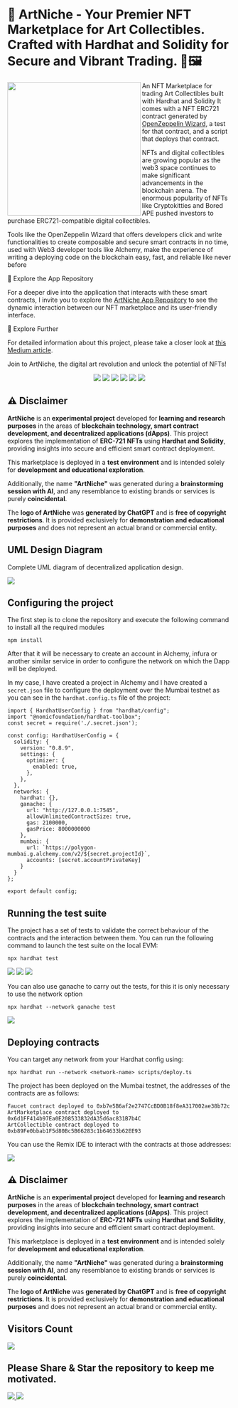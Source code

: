 # 🎨 ArtNiche - Your Premier NFT Marketplace for Art Collectibles. Crafted with Hardhat and Solidity for Secure and Vibrant Trading. 💼🖼️


<img width="300" align="left" src="./doc/art_niche_main_logo.webp" />

An NFT Marketplace for trading Art Collectibles built with Hardhat and Solidity
It comes with a NFT ERC721 contract generated by [OpenZeppelin Wizard](https://wizard.openzeppelin.com/), a test for that contract, and a script that deploys that contract.

NFTs and digital collectibles are growing popular as the web3 space continues to make significant advancements in the blockchain arena. The enormous popularity of NFTs like Cryptokitties and Bored APE pushed investors to purchase ERC721-compatible digital collectibles.

Tools like the OpenZeppelin Wizard that offers developers click and write functionalities to create composable and secure smart contracts in no time, used with Web3 developer tools like Alchemy, make the experience of writing a deploying code on the blockchain easy, fast, and reliable like never before

📂 Explore the App Repository

For a deeper dive into the application that interacts with these smart contracts, I invite you to explore the [ArtNiche App Repository](https://github.com/sergio11/art_niche_nft_marketplace) to see the dynamic interaction between our NFT marketplace and its user-friendly interface.

📖 Explore Further

For detailed information about this project, please take a closer look at [this Medium article](https://sanchezsanchezsergio418.medium.com/artniche-revolutionizing-the-world-of-digital-art-with-nfts-and-cutting-edge-architecture-a6cc50d0e8a6).

Join to ArtNiche, the digital art revolution and unlock the potential of NFTs!

<p align="center">
  <img src="https://img.shields.io/badge/Solidity-2E8B57?style=for-the-badge&logo=solidity&logoColor=white" />
  <img src="https://img.shields.io/badge/Alchemy-039BE5?style=for-the-badge&logo=alchemy&logoColor=white" />
  <img src="https://img.shields.io/badge/Remix IDE-3e5f8a?style=for-the-badge&logo=remix&logoColor=white" />
  <img src="https://img.shields.io/badge/Hardhat-E6522C?style=for-the-badge&logo=hardhat&logoColor=white" />
  <img src="https://img.shields.io/badge/Ethereum-3C3C3D?style=for-the-badge&logo=Ethereum&logoColor=white" />
  <img src="https://img.shields.io/badge/Smart%20Contracts-8B0000?style=for-the-badge&logo=Ethereum&logoColor=white" />
</p>

## ⚠️ Disclaimer  

**ArtNiche** is an **experimental project** developed for **learning and research purposes** in the areas of **blockchain technology, smart contract development, and decentralized applications (dApps)**. This project explores the implementation of **ERC-721 NFTs** using **Hardhat and Solidity**, providing insights into secure and efficient smart contract deployment.  

This marketplace is deployed in a **test environment** and is intended solely for **development and educational exploration**.  

Additionally, the name **"ArtNiche"** was generated during a **brainstorming session with AI**, and any resemblance to existing brands or services is purely **coincidental**.  

The **logo of ArtNiche** was **generated by ChatGPT** and is **free of copyright restrictions**. It is provided exclusively for **demonstration and educational purposes** and does not represent an actual brand or commercial entity.  

## UML Design Diagram

Complete UML diagram of decentralized application design.

<img width="auto" src="./doc/art_collectibles_marketplace_diagram.svg" />

## Configuring the project

The first step is to clone the repository and execute the following command to install all the required modules

```
npm install
```

After that it will be necessary to create an account in Alchemy, infura or another similar service in order to configure the network on which the Dapp will be deployed.

In my case, I have created a project in Alchemy and I have created a `secret.json` file to configure the deployment over the Mumbai testnet as you can see in the `hardhat.config.ts` file of the project:

```
import { HardhatUserConfig } from "hardhat/config";
import "@nomicfoundation/hardhat-toolbox";
const secret = require('./.secret.json');

const config: HardhatUserConfig = {
  solidity: {
    version: "0.8.9",
    settings: {
      optimizer: {
        enabled: true,
      },
    },
  },
  networks: {
    hardhat: {},
    ganache: {
      url: "http://127.0.0.1:7545",
      allowUnlimitedContractSize: true,
      gas: 2100000,
      gasPrice: 8000000000
    },
    mumbai: {
      url: `https://polygon-mumbai.g.alchemy.com/v2/${secret.projectId}`,
      accounts: [secret.accountPrivateKey]
    }
  }
};

export default config;
```

## Running the test suite

The project has a set of tests to validate the correct behaviour of the contracts and the interaction between them.
You can run the following command to launch the test suite on the local EVM:

```
npx hardhat test
```
<img width="auto" src="./doc/art_collectible_contract_test.PNG" />
<img width="auto" src="./doc/art_marketplace_contract_test.PNG" />
<img width="auto" src="./doc/faucet_contract_test.PNG" />

You can also use ganache to carry out the tests, for this it is only necessary to use the network option

```
npx hardhat --network ganache test
```
<img width="auto" src="./doc/suite_test_ganache.PNG" />

## Deploying contracts

You can target any network from your Hardhat config using:

```
npx hardhat run --network <network-name> scripts/deploy.ts
```

The project has been deployed on the Mumbai testnet, the addresses of the contracts are as follows:

```
Faucet contract deployed to 0xb7e5B6af2e2747CcBD0B18f8eA317002ae38b72c
ArtMarketplace contract deployed to 0x6d1FF414b97Ea0E208533832dA35d6ac831B7b4C
ArtCollectible contract deployed to 0xb89Fe0bbab1F5d80Bc5B66283c1b64633b62EE93
```
You can use the Remix IDE to interact with the contracts at those addresses:

<img width="auto" src="./doc/remix_ide.PNG" />

## ⚠️ Disclaimer  

**ArtNiche** is an **experimental project** developed for **learning and research purposes** in the areas of **blockchain technology, smart contract development, and decentralized applications (dApps)**. This project explores the implementation of **ERC-721 NFTs** using **Hardhat and Solidity**, providing insights into secure and efficient smart contract deployment.  

This marketplace is deployed in a **test environment** and is intended solely for **development and educational exploration**.  

Additionally, the name **"ArtNiche"** was generated during a **brainstorming session with AI**, and any resemblance to existing brands or services is purely **coincidental**.  

The **logo of ArtNiche** was **generated by ChatGPT** and is **free of copyright restrictions**. It is provided exclusively for **demonstration and educational purposes** and does not represent an actual brand or commercial entity.  

## Visitors Count

<img width="auto" src="https://profile-counter.glitch.me/art_collectibles_marketplace/count.svg" />

## Please Share & Star the repository to keep me motivated.
  <a href = "https://github.com/sergio11/art_collectibles_marketplace/stargazers">
     <img src = "https://img.shields.io/github/stars/sergio11/art_collectibles_marketplace" />
  </a>
  <a href = "https://twitter.com/SergioReact418">
     <img src = "https://img.shields.io/twitter/url?label=follow&style=social&url=https%3A%2F%2Ftwitter.com%2FSergioReact418" />
  </a>
